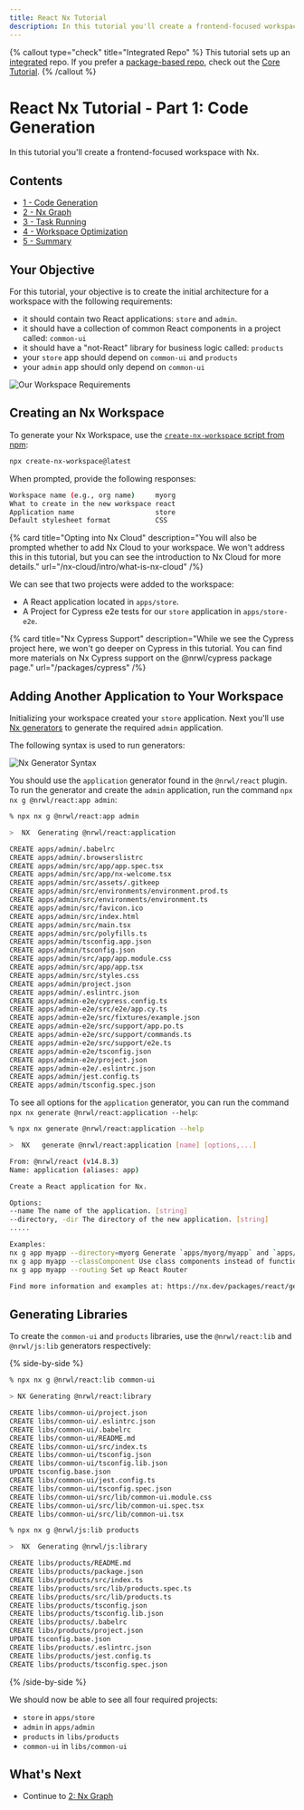 ```yaml
---
title: React Nx Tutorial
description: In this tutorial you'll create a frontend-focused workspace with Nx.
---
```


{% callout type="check" title="Integrated Repo" %}
This tutorial sets up an [integrated](/concepts/integrated-vs-package-based) repo. If you prefer a [package-based repo](/concepts/integrated-vs-package-based), check out the [Core Tutorial](/getting-started/core-tutorial).
{% /callout %}

# React Nx Tutorial - Part 1: Code Generation

In this tutorial you'll create a frontend-focused workspace with Nx.

## Contents

- [1 - Code Generation](/react-tutorial/1-code-generation)
- [2 - Nx Graph](/react-tutorial/2-nx-graph)
- [3 - Task Running](/react-tutorial/3-task-running)
- [4 - Workspace Optimization](/react-tutorial/4-workspace-optimization)
- [5 - Summary](/react-tutorial/5-summary)

## Your Objective

For this tutorial, your objective is to create the initial architecture for a workspace with the following requirements:

- it should contain two React applications: `store` and `admin`.
- it should have a collection of common React components in a project called: `common-ui`
- it should have a "not-React" library for business logic called: `products`
- your `store` app should depend on `common-ui` and `products`
- your `admin` app should only depend on `common-ui`

![Our Workspace Requirements](/shared/react-tutorial/requirements-diagram.png)

## Creating an Nx Workspace

To generate your Nx Workspace, use the [`create-nx-workspace` script from npm](https://www.npmjs.com/package/create-nx-workspace):

```bash
npx create-nx-workspace@latest
```

When prompted, provide the following responses:

```bash
Workspace name (e.g., org name)     myorg
What to create in the new workspace react
Application name                    store
Default stylesheet format           CSS
```

{% card title="Opting into Nx Cloud" description="You will also be prompted whether to add Nx Cloud to your workspace. We won't address this in this tutorial, but you can see the introduction to Nx Cloud for more details." url="/nx-cloud/intro/what-is-nx-cloud" /%}

We can see that two projects were added to the workspace:

- A React application located in `apps/store`.
- A Project for Cypress e2e tests for our `store` application in `apps/store-e2e`.

{% card title="Nx Cypress Support" description="While we see the Cypress project here, we won't go deeper on Cypress in this tutorial. You can find more materials on Nx Cypress support on the @nrwl/cypress package page." url="/packages/cypress" /%}

## Adding Another Application to Your Workspace

Initializing your workspace created your `store` application. Next you'll use [Nx generators](/plugin-features/use-code-generators) to generate the required `admin` application.

The following syntax is used to run generators:

![Nx Generator Syntax](/shared/react-tutorial/generator-syntax.png)

You should use the `application` generator found in the `@nrwl/react` plugin. To run the generator and create the `admin` application, run the command `npx nx g @nrwl/react:app admin`:

```bash
% npx nx g @nrwl/react:app admin

>  NX  Generating @nrwl/react:application

CREATE apps/admin/.babelrc
CREATE apps/admin/.browserslistrc
CREATE apps/admin/src/app/app.spec.tsx
CREATE apps/admin/src/app/nx-welcome.tsx
CREATE apps/admin/src/assets/.gitkeep
CREATE apps/admin/src/environments/environment.prod.ts
CREATE apps/admin/src/environments/environment.ts
CREATE apps/admin/src/favicon.ico
CREATE apps/admin/src/index.html
CREATE apps/admin/src/main.tsx
CREATE apps/admin/src/polyfills.ts
CREATE apps/admin/tsconfig.app.json
CREATE apps/admin/tsconfig.json
CREATE apps/admin/src/app/app.module.css
CREATE apps/admin/src/app/app.tsx
CREATE apps/admin/src/styles.css
CREATE apps/admin/project.json
CREATE apps/admin/.eslintrc.json
CREATE apps/admin-e2e/cypress.config.ts
CREATE apps/admin-e2e/src/e2e/app.cy.ts
CREATE apps/admin-e2e/src/fixtures/example.json
CREATE apps/admin-e2e/src/support/app.po.ts
CREATE apps/admin-e2e/src/support/commands.ts
CREATE apps/admin-e2e/src/support/e2e.ts
CREATE apps/admin-e2e/tsconfig.json
CREATE apps/admin-e2e/project.json
CREATE apps/admin-e2e/.eslintrc.json
CREATE apps/admin/jest.config.ts
CREATE apps/admin/tsconfig.spec.json
```

To see all options for the `application` generator, you can run the command `npx nx generate @nrwl/react:application --help`:

```bash
% npx nx generate @nrwl/react:application --help

>  NX   generate @nrwl/react:application [name] [options,...]

From: @nrwl/react (v14.8.3)
Name: application (aliases: app)

Create a React application for Nx.

Options:
--name The name of the application. [string]
--directory, -dir The directory of the new application. [string]
.....

Examples:
nx g app myapp --directory=myorg Generate `apps/myorg/myapp` and `apps/myorg/myapp-e2e`
nx g app myapp --classComponent Use class components instead of functional components
nx g app myapp --routing Set up React Router

Find more information and examples at: https://nx.dev/packages/react/generators/application

```

## Generating Libraries

To create the `common-ui` and `products` libraries, use the `@nrwl/react:lib` and `@nrwl/js:lib` generators respectively:

{% side-by-side %}

```bash
% npx nx g @nrwl/react:lib common-ui

> NX Generating @nrwl/react:library

CREATE libs/common-ui/project.json
CREATE libs/common-ui/.eslintrc.json
CREATE libs/common-ui/.babelrc
CREATE libs/common-ui/README.md
CREATE libs/common-ui/src/index.ts
CREATE libs/common-ui/tsconfig.json
CREATE libs/common-ui/tsconfig.lib.json
UPDATE tsconfig.base.json
CREATE libs/common-ui/jest.config.ts
CREATE libs/common-ui/tsconfig.spec.json
CREATE libs/common-ui/src/lib/common-ui.module.css
CREATE libs/common-ui/src/lib/common-ui.spec.tsx
CREATE libs/common-ui/src/lib/common-ui.tsx
```

```bash
% npx nx g @nrwl/js:lib products

>  NX  Generating @nrwl/js:library

CREATE libs/products/README.md
CREATE libs/products/package.json
CREATE libs/products/src/index.ts
CREATE libs/products/src/lib/products.spec.ts
CREATE libs/products/src/lib/products.ts
CREATE libs/products/tsconfig.json
CREATE libs/products/tsconfig.lib.json
CREATE libs/products/.babelrc
CREATE libs/products/project.json
UPDATE tsconfig.base.json
CREATE libs/products/.eslintrc.json
CREATE libs/products/jest.config.ts
CREATE libs/products/tsconfig.spec.json
```

{% /side-by-side %}

We should now be able to see all four required projects:

- `store` in `apps/store`
- `admin` in `apps/admin`
- `products` in `libs/products`
- `common-ui` in `libs/common-ui`

## What's Next

- Continue to [2: Nx Graph](/react-tutorial/2-nx-graph)
